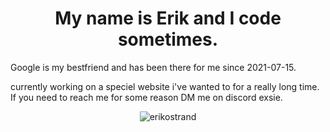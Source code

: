 <h1 align="center">My name is Erik and I code sometimes.</h1>
Google is my bestfriend and has been there for me since 2021-07-15.

currently working on a speciel website i've wanted to for a really long time.
If you need to reach me for some reason DM me on discord exsie.

<p align="center"> <img src="https://komarev.com/ghpvc/?username=erikostrand&label=Visitors&color=1688d0&style=plastic" alt="erikostrand" /> </p>


<!---
ErikoStrand/ErikoStrand is a ✨ special ✨ repository because its `README.md` (this file) appears on your GitHub profile.
You can click the Preview link to take a look at your changes.
--->
